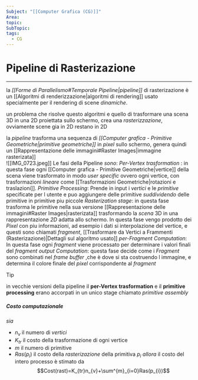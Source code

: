 ```yaml
---
Subject: "[[Computer Grafica (CG)]]"
Area: 
topic: 
SubTopic: 
tags:
  - CG
---
```


# Pipeline di Rasterizazione
---
la _[[Forme di Parallelismo#Temporale Pipeline|pipeline]]_ di rasterizazione è un [[Algoritmi di renderizzazione|algoritmi di rendering]] usato specialmente per il rendering di scene _dinamiche_. 

un problema che risolve questo algoritmi e quello di trasformare una scena 3D in una 2D proiettata sullo schermo, crea una _rasterizzazione_, ovviamente scene gia in 2D restano in 2D

la _pipeline_ trasforma una sequenza di _[[Computer grafica - Primitive Geometriche|primitive geometriche]]_  in _pixel_ sullo schermo, genera quindi un [[Rappresentazione delle immagini#Raster Images|immagine rasterizata]]  
![[IMG_0723.jpeg]]
Le fasi della Pipeline _sono_:
_Per-Vertex trasformation_ : 
	in questa fase ogni [[Computer grafica - Primitive Geometriche|vertice]] della scena viene trasformato in modo _user specific_ ovvero ogni vertice, con trasformazioni _lineare_ come [[Trasformazioni Geometriche|rotazioni e traslazioni]].
_Primitive Processing_:
	Prende in input i _vertici_ e le _primitive_ specificate per l utente e puo aggiungere delle primitive _suddividendo_ delle primitive in primitive piu piccole
_Rasterization stage_:
	in questa fase trasforma le primitive nella sua versione [[Rappresentazione delle immagini#Raster Images|rasterizata]] trasformando la _scena_ 3D in una rappresentazione _2D_ adatta allo schermo. 
	In questa fase vengo prodotto dei _Pixel_ con piu informazioni, ad esempio i dati si interpolazione del vertice, e questi sono chiamati _fragment_, [[Trasformare da Vertici a Frammenti (Rasterizazione)|Dettagli sul algoritmo usato]]
_per-Fragment Computation_:
	In questa fase ogni _fragment_ viene processato per determinare i valori finali del _fragment_
_output Computation_:
	questa fase decide come i _Fragment_ sono combinati nel _frame buffer_ ,che è dove si sta costruendo l immagine, e determina il colore finale del _pixel_ corrispondente al _fragment_

> [!tip] 
> in vecchie versioni della pipeline il __per-Vertex trasformation__ e il __primitive processing__ erano accorpati in un unico stage chiamato _primitive assembly_
##### Costo computazionale
_sia_
- $n_v$ il numero di _vertici_
- $K_{tr}$ il costo della trasformazione di ogni vertice
- $m$ il numero di primitive
- $Ras(p_i)$ il costo della _rasterizazione_ della primitiva $p_{i}$
_allora_ il costo del intero processo è stimato da $$Cost(rast)=K_{tr}n_{v}+\sum^{m}_{i=0}Ras(p_{i})$$
